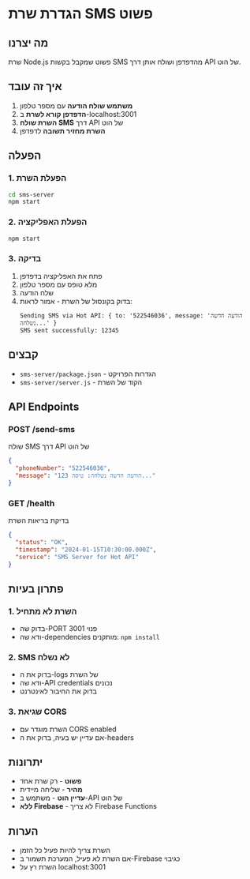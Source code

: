 # הגדרת שרת SMS פשוט

## מה יצרנו
שרת Node.js פשוט שמקבל בקשות SMS מהדפדפן ושולח אותן דרך API של הוט.

## איך זה עובד
1. **משתמש שולח הודעה** עם מספר טלפון
2. **הדפדפן קורא לשרת** ב-localhost:3001
3. **השרת שולח SMS** דרך API של הוט
4. **השרת מחזיר תשובה** לדפדפן

## הפעלה

### 1. הפעלת השרת
```bash
cd sms-server
npm start
```

### 2. הפעלת האפליקציה
```bash
npm start
```

### 3. בדיקה
1. פתח את האפליקציה בדפדפן
2. מלא טופס עם מספר טלפון
3. שלח הודעה
4. בדוק בקונסול של השרת - אמור לראות:
   ```
   Sending SMS via Hot API: { to: '522546036', message: 'הודעה חדשה נשלחה...' }
   SMS sent successfully: 12345
   ```

## קבצים
- `sms-server/package.json` - הגדרות הפרויקט
- `sms-server/server.js` - הקוד של השרת

## API Endpoints

### POST /send-sms
שולח SMS דרך API של הוט
```json
{
  "phoneNumber": "522546036",
  "message": "הודעה חדשה נשלחה: טיסה 123..."
}
```

### GET /health
בדיקת בריאות השרת
```json
{
  "status": "OK",
  "timestamp": "2024-01-15T10:30:00.000Z",
  "service": "SMS Server for Hot API"
}
```

## פתרון בעיות

### 1. השרת לא מתחיל
- בדוק שה-PORT 3001 פנוי
- ודא שה-dependencies מותקנים: `npm install`

### 2. SMS לא נשלח
- בדוק את ה-logs של השרת
- ודא שה-API credentials נכונים
- בדוק את החיבור לאינטרנט

### 3. שגיאת CORS
- השרת מוגדר עם CORS enabled
- אם עדיין יש בעיה, בדוק את ה-headers

## יתרונות
- **פשוט** - רק שרת אחד
- **מהיר** - שליחה מיידית
- **עדיין הוט** - משתמש ב-API של הוט
- **ללא Firebase** - לא צריך Firebase Functions

## הערות
- השרת צריך להיות פעיל כל הזמן
- אם השרת לא פעיל, המערכת תשמור ב-Firebase כגיבוי
- השרת רץ על localhost:3001
